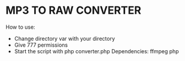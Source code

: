 # MP3 TO RAW CONVERTER
How to use:
- Change directory var with your directory
- Give 777 permissions
- Start the script with php converter.php
 Dependencies:
 ffmpeg
 php
